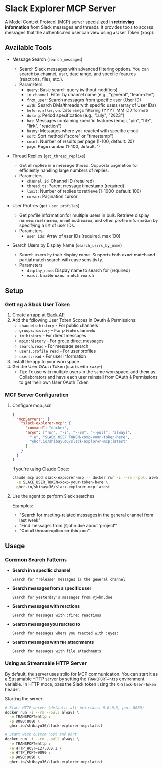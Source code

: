 # Slack Explorer MCP Server

A Model Context Protocol (MCP) server specialized in **retrieving information** from Slack messages and threads. It provides tools to access messages that the authenticated user can view using a User Token (xoxp).

## Available Tools

- Message Search (`search_messages`)
  - Search Slack messages with advanced filtering options. You can search by channel, user, date range, and specific features (reactions, files, etc.).
  - Parameters
    - `query`: Basic search query (without modifiers)
    - `in_channel`: Filter by channel name (e.g., "general", "team-dev")
    - `from_user`: Search messages from specific user (User ID)
    - `with`: Search DMs/threads with specific users (array of User IDs)
    - `before`, `after`, `on`: Date range filtering (YYYY-MM-DD format)
    - `during`: Period specification (e.g., "July", "2023")
    - `has`: Messages containing specific features (emoji, "pin", "file", "link", "reaction")
    - `hasmy`: Messages where you reacted with specific emoji
    - `sort`: Sort method ("score" or "timestamp")
    - `count`: Number of results per page (1-100, default: 20)
    - `page`: Page number (1-100, default: 1)

- Thread Replies (`get_thread_replies`)
  - Get all replies in a message thread. Supports pagination for efficiently handling large numbers of replies.
  - Parameters
    - `channel_id`: Channel ID (required)
    - `thread_ts`: Parent message timestamp (required)
    - `limit`: Number of replies to retrieve (1-1000, default: 100)
    - `cursor`: Pagination cursor

- User Profiles (`get_user_profiles`)
  - Get profile information for multiple users in bulk. Retrieve display names, real names, email addresses, and other profile information by specifying a list of user IDs.
  - Parameters
    - `user_ids`: Array of user IDs (required, max 100)

- Search Users by Display Name (`search_users_by_name`)
  - Search users by their display name. Supports both exact match and partial match search with case sensitivity.
  - Parameters
    - `display_name`: Display name to search for (required)
    - `exact`: Enable exact match search

## Setup

### Getting a Slack User Token

1. Create an app at [Slack API](https://api.slack.com/apps)
2. Add the following User Token Scopes in OAuth & Permissions:
   - `channels:history` - For public channels
   - `groups:history` - For private channels
   - `im:history` - For direct messages
   - `mpim:history` - For group direct messages
   - `search:read` - For message search
   - `users.profile:read` - For user profiles
   - `users:read` - For user information
3. Install the app to your workspace
4. Get the User OAuth Token (starts with xoxp-)
   - Tip: To use with multiple users in the same workspace, add them as Collaborators and have each user reinstall from OAuth & Permissions to get their own User OAuth Token

### MCP Server Configuration

1. Configure mcp.json

    ```json
    {
      "mcpServers": {
        "slack-explorer-mcp": {
          "command": "docker",
          "args": ["run", "-i", "--rm", "--pull", "always",
            "-e", "SLACK_USER_TOKEN=xoxp-your-token-here",
            "ghcr.io/shibayu36/slack-explorer-mcp:latest"
          ]
        }
      }
    }
    ```

    If you're using Claude Code:

    ```bash
    claude mcp add slack-explorer-mcp -- docker run -i --rm --pull always \
      -e SLACK_USER_TOKEN=xoxp-your-token-here \
      ghcr.io/shibayu36/slack-explorer-mcp:latest
    ```

2. Use the agent to perform Slack searches

    Examples:
    - "Search for meeting-related messages in the general channel from last week"
    - "Find messages from @john.doe about 'project'"
    - "Get all thread replies for this post"

## Usage

### Common Search Patterns

- **Search in a specific channel**
  ```
  Search for "release" messages in the general channel
  ```

- **Search messages from a specific user**
  ```
  Search for yesterday's messages from @john.doe
  ```

- **Search messages with reactions**
  ```
  Search for messages with :fire: reactions
  ```

- **Search messages you reacted to**
  ```
  Search for messages where you reacted with :eyes:
  ```

- **Search messages with file attachments**
  ```
  Search for messages with file attachments
  ```

### Using as Streamable HTTP Server

By default, the server uses stdio for MCP communication. You can start it as a Streamable HTTP server by setting the `TRANSPORT=http` environment variable. In HTTP mode, pass the Slack token using the `X-Slack-User-Token` header.

Starting the server:
```bash
# Start HTTP server (default: all interfaces 0.0.0.0, port 8080)
docker run -i --rm --pull always \
  -e TRANSPORT=http \
  -p 8080:8080 \
  ghcr.io/shibayu36/slack-explorer-mcp:latest

# Start with custom host and port
docker run -i --rm --pull always \
  -e TRANSPORT=http \
  -e HTTP_HOST=127.0.0.1 \
  -e HTTP_PORT=9090 \
  -p 9090:9090 \
  ghcr.io/shibayu36/slack-explorer-mcp:latest
```
